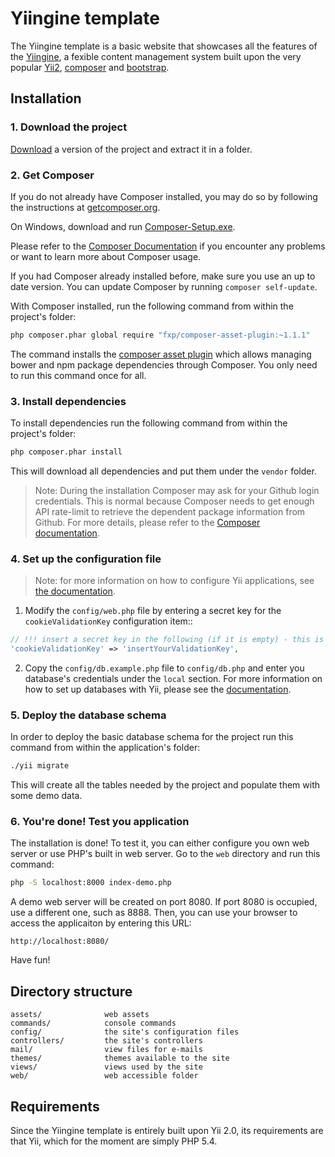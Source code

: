 # Yiingine template
The Yiingine template is a basic website that showcases all the features of the [Yiingine](https://github.com/Arza-Studio/yiingine), a fexible content management
system built upon the very popular [Yii2](https://github.com/yiisoft/yii2), [composer](https://getcomposer.org/) and [bootstrap](http://getbootstrap.com/).

## Installation

### 1. Download the project

[Download](https://github.com/Arza-Studio/yiingine-template/archive/master.zip) a version of the project and extract it in a folder.

### 2. Get Composer

If you do not already have Composer installed, you may do so by following the instructions at
[getcomposer.org](https://getcomposer.org/download/).

On Windows, download and run [Composer-Setup.exe](https://getcomposer.org/Composer-Setup.exe).

Please refer to the [Composer Documentation](https://getcomposer.org/doc/) if you encounter any
problems or want to learn more about Composer usage.

If you had Composer already installed before, make sure you use an up to date version. You can update Composer
by running `composer self-update`.

With Composer installed, run the following command from within the project's folder:

```bash
php composer.phar global require "fxp/composer-asset-plugin:~1.1.1"
```

The command installs the [composer asset plugin](https://github.com/francoispluchino/composer-asset-plugin/)
which allows managing bower and npm package dependencies through Composer. You only need to run this command
once for all.

### 3. Install dependencies

To install dependencies run the following command from within the project's folder:

```bash
php composer.phar install
```

This will download all dependencies and put them under the `vendor` folder.

> Note: During the installation Composer may ask for your Github login credentials. This is normal because Composer 
> needs to get enough API rate-limit to retrieve the dependent package information from Github. For more details, 
> please refer to the [Composer documentation](https://getcomposer.org/doc/articles/troubleshooting.md#api-rate-limit-and-oauth-tokens).

### 4. Set up the configuration file

> Note: for more information on how to configure Yii applications, see [the documentation](http://www.yiiframework.com/doc-2.0/guide-concept-configurations.html).

1. Modify the `config/web.php` file by entering a secret key for the `cookieValidationKey` configuration item::

  ```php
  // !!! insert a secret key in the following (if it is empty) - this is required by cookie validation
  'cookieValidationKey' => 'insertYourValidationKey',
  ```
2. Copy the `config/db.example.php` file to `config/db.php` and enter you database's credentials under the `local` section. For more information on how to set up databases with Yii, please see the [documentation](http://www.yiiframework.com/doc-2.0/guide-concept-configurations.html).

### 5. Deploy the database schema

In order to deploy the basic database schema for the project run this command from within the application's folder:

```bash
./yii migrate
```

This will create all the tables needed by the project and populate them with some demo data.

### 6. You're done! Test you application

The installation is done! To test it, you can either configure you own web server or use PHP's built in web server. Go to the `web` directory and run this command:

```bash
php -S localhost:8000 index-demo.php
```

A demo web server will be created on port 8080. If port 8080 is occupied, use a different one, such as 8888. Then, you can use your browser to access the applicaiton by entering this URL:

```
http://localhost:8080/
```

Have fun!

## Directory structure

```
assets/              web assets
commands/            console commands
config/              the site's configuration files
controllers/         the site's controllers
mail/                view files for e-mails
themes/              themes available to the site
views/               views used by the site
web/                 web accessible folder
```

## Requirements

Since the Yiingine template is entirely built upon Yii 2.0, its requirements are that Yii, which for the moment are simply PHP 5.4.
